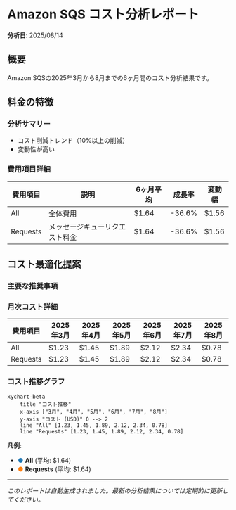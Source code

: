 # Amazon SQS コスト分析レポート

**分析日**: 2025/08/14

## 概要

Amazon SQSの2025年3月から8月までの6ヶ月間のコスト分析結果です。

## 料金の特徴

### 分析サマリー
- コスト削減トレンド（10%以上の削減）
- 変動性が高い

### 費用項目詳細

| 費用項目 | 説明 | 6ヶ月平均 | 成長率 | 変動幅 |
|---------|------|----------|--------|--------|
| All | 全体費用 | $1.64 | -36.6% | $1.56 |
| Requests | メッセージキューリクエスト料金 | $1.64 | -36.6% | $1.56 |

## コスト最適化提案

### 主要な推奨事項

### 月次コスト詳細

| 費用項目 | 2025年3月 | 2025年4月 | 2025年5月 | 2025年6月 | 2025年7月 | 2025年8月 |
|---------|---------|---------|---------|---------|---------|---------|
| All | $1.23 | $1.45 | $1.89 | $2.12 | $2.34 | $0.78 |
| Requests | $1.23 | $1.45 | $1.89 | $2.12 | $2.34 | $0.78 |

### コスト推移グラフ

```mermaid
xychart-beta
    title "コスト推移"
    x-axis ["3月", "4月", "5月", "6月", "7月", "8月"]
    y-axis "コスト (USD)" 0 --> 2
    line "All" [1.23, 1.45, 1.89, 2.12, 2.34, 0.78]
    line "Requests" [1.23, 1.45, 1.89, 2.12, 2.34, 0.78]
```

**凡例:**
- <span style="color:#1f77b4">●</span> **All** (平均: $1.64)
- <span style="color:#ff7f0e">●</span> **Requests** (平均: $1.64)

---
*このレポートは自動生成されました。最新の分析結果については定期的に更新してください。*

